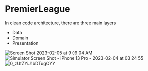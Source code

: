 # PremierLeague
 
 In clean code architecture, there are three main layers

* Data
* Domain
* Presentation

![Screen Shot 2023-02-05 at 9 09 04 AM](https://user-images.githubusercontent.com/64086484/216833684-06dfbd8c-9d63-4f87-a017-b42985af2d82.png)
![Simulator Screen Shot - iPhone 13 Pro - 2023-02-04 at 03 24 55](https://user-images.githubusercontent.com/64086484/216833702-cf2840b4-9943-45ad-8049-2150f1ad5566.png)
![0_zUtZYiJ1bDTugOYY](https://user-images.githubusercontent.com/64086484/216833767-aca4752a-13af-4e21-a7b2-2c7eadb2ae40.png)
